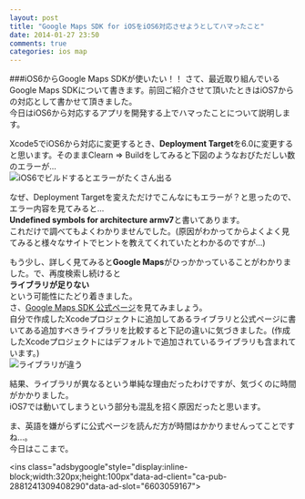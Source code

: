 ```yaml
---
layout: post
title: "Google Maps SDK for iOSをiOS6対応させようとしてハマったこと"
date: 2014-01-27 23:50
comments: true
categories: ios map
---
```


###iOS6からGoogle Maps SDKが使いたい！！
さて、最近取り組んでいるGoogle Maps SDKについて書きます。前回ご紹介させて頂いたときはiOS7からの対応として書かせて頂きました。  
今日はiOS6から対応するアプリを開発する上でハマったことについて説明します。  

Xcode5でiOS6から対応に変更するとき、**Deployment Target**を6.0に変更すると思います。そのままClearn ⇒ Buildをしてみると下図のようなおびただしい数のエラーが...  
![iOS6でビルドするとエラーがたくさん出る](/images/googlemapssdk_howtouse1.png)    

<!--more-->

なぜ、Deployment Targetを変えただけでこんなにもエラーが？と思ったので、エラー内容を見てみると...  
**Undefined symbols for architecture armv7**と書いてあります。  
これだけで調べてもよくわかりませんでした。(原因がわかってからよくよく見てみると様々なサイトでヒントを教えてくれていたとわかるのですが...)  

もう少し、詳しく見てみると**Google Maps**がひっかかっていることがわかりました。で、再度検索し続けると  
**ライブラリが足りない**  
という可能性にたどり着きました。  
さ、[Google Maps SDK 公式ページ](https://developers.google.com/maps/documentation/ios/start?hl=ja)を見てみましょう。  
自分で作成したXcodeプロジェクトに追加してあるライブラリと公式ページに書いてある追加すべきライブラリを比較すると下記の違いに気づきました。(作成したXcodeプロジェクトにはデフォルトで追加されているライブラリも含まれています。)  
![ライブラリが違う](/images/googlemapssdk_howtouse2.png)  

結果、ライブラリが異なるという単純な理由だったわけですが、気づくのに時間がかかりました。  
iOS7では動いてしまうという部分も混乱を招く原因だったと思います。  

ま、英語を嫌がらずに公式ページを読んだ方が時間はかかりませんってことですね...。  
今日はここまで。  

<script async src="//pagead2.googlesyndication.com/pagead/js/adsbygoogle.js"></script>
<ins class="adsbygoogle"style="display:inline-block;width:320px;height:100px"data-ad-client="ca-pub-2881241309408290"data-ad-slot="6603059167"></ins>
<script>
(adsbygoogle = window.adsbygoogle || []).push({});
</script>

